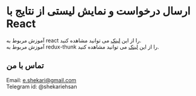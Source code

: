 # ارسال درخواست و نمایش لیستی از نتایج با React

آموزش مربوط به react را از این [لینک](https://www.aparat.com/v/47yGk) می توانید مشاهده کنید.<br>
آموزش مربوط به redux-thunk را از این [لینک](https://www.aparat.com/v/NPxXW) می توانید مشاهده کنید.<br>


## تماس با من
Email: e.shekari@gmail.com<br>
Telegram id: @shekariehsan
